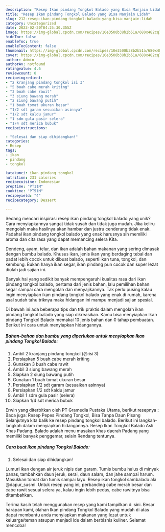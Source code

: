 ```yaml
---
description: "Resep Ikan pindang Tongkol Balado yang Bisa Manjain Lidah"
title: "Resep Ikan pindang Tongkol Balado yang Bisa Manjain Lidah"
slug: 212-resep-ikan-pindang-tongkol-balado-yang-bisa-manjain-lidah
category: Uncategorized
date: 2023-02-20T04:25:30.355Z
image: https://img-global.cpcdn.com/recipes/10e3500b38b2b51a/680x482cq70/ikan-pindang-tongkol-balado-foto-resep-utama.jpg
hideToc: false
enableToc: true
enableTocContent: false
thumbnail: https://img-global.cpcdn.com/recipes/10e3500b38b2b51a/680x482cq70/ikan-pindang-tongkol-balado-foto-resep-utama.jpg
cover: https://img-global.cpcdn.com/recipes/10e3500b38b2b51a/680x482cq70/ikan-pindang-tongkol-balado-foto-resep-utama.jpg
author: Admin
authorAv: notfound
ratingvalue: 4.6
reviewcount: 8
recipeingredient:
- "2 kranjang pindang tongkol isi 3"
- "5 buah cabe merah kriting"
- "3 buah cabe rawit"
- "3 siung bawang merah"
- "2 siung bawang putih"
- "1 buah tomat ukuran besar"
- "1/2 sdt garam sesuaikan asinnya"
- "1/2 sdt kaldu jamur"
- "1 sdm gula pasir selera"
- "1/4 sdt merica bubuk"
recipeinstructions:

- "Selesai dan siap dihidangkan!"
categories:
- Resep
tags:
- ikan
- pindang
- tongkol

katakunci: ikan pindang tongkol 
nutrition: 231 calories
recipecuisine: Indonesian
preptime: "PT11M"
cooktime: "PT51M"
recipeyield: "4"
recipecategory: Dessert

---
```





Sedang mencari inspirasi resep ikan pindang tongkol balado yang unik? Cara menyiapkannya sangat tidak susah dan tidak juga mudah. Jika keliru mengolah maka hasilnya akan hambar dan justru cenderung tidak enak. Padahal ikan pindang tongkol balado yang enak harusnya sih memiliki aroma dan cita rasa yang dapat memancing selera Kita.





Dendeng, ayam, telur, dan ikan adalah bahan makanan yang sering dimasak dengan bumbu balado. Khusus ikan, jenis ikan yang berdaging tebal dan padat lebih cocok untuk dibuat balado, seperti ikan tuna, tongkol, dan kembung. Bukan hanya ikan segar, ikan pindang pun cocok dan super lezat diolah jadi sajian ini.

Banyak hal yang sedikit banyak mempengaruhi kualitas rasa dari ikan pindang tongkol balado, pertama dari jenis bahan, lalu pemilihan bahan segar sampai cara mengolah dan menyajikannya. Tak perlu pusing kalau ingin menyiapkan ikan pindang tongkol balado yang enak di rumah, karena asal sudah tahu triknya maka hidangan ini mampu menjadi sajian spesial.






Di bawah ini ada beberapa tips dan trik praktis dalam mengolah ikan pindang tongkol balado yang siap dikreasikan. Kamu bisa menyiapkan Ikan pindang Tongkol Balado memakai 10 jenis bahan dan 0 tahap pembuatan. Berikut ini cara untuk menyiapkan hidangannya.

<!--inarticleads1-->

##### Bahan-bahan dan bumbu yang diperlukan untuk menyiapkan Ikan pindang Tongkol Balado:

1. Ambil 2 kranjang pindang tongkol (@:isi 3)
1. Persiapkan 5 buah cabe merah kriting
1. Gunakan 3 buah cabe rawit
1. Ambil 3 siung bawang merah
1. Siapkan 2 siung bawang putih
1. Gunakan 1 buah tomat ukuran besar
1. Persiapkan 1/2 sdt garam (sesuaikan asinnya)
1. Persiapkan 1/2 sdt kaldu jamur
1. Ambil 1 sdm gula pasir (selera)
1. Siapkan 1/4 sdt merica bubuk


Erwin yang diterbitkan oleh PT Gramedia Pustaka Utama, berikut resepnya : Baca juga: Resep Pepes Pindang Tongkol, Bisa Tanpa Daun Pisang Selanjutnya kita balik ke resep pindang tongkol balado. Berikut ini langkah-langkah dalam menyiapkan hidangannya. Resep Ikan Tongkol Balado Asli Khas Padang. Balado adalah menu masakan khas daerah Padang yang memiliki banyak penggemar, selain Rendang tentunya. 

<!--inarticleads2-->

##### Cara buat Ikan pindang Tongkol Balado:


1. Selesai dan siap dihidangkan!

Lumuri ikan dengan air jeruk nipis dan garam. Tumis bumbu halus di minyak panas, tambahkan daun jeruk, serai, daun salam, dan jahe sampai harum. Masukkan tomat dan tumis sampai layu. Resep ikan tongkol sambalado ala @dapur_susmi. Untuk resep yang ini, perbanding cabe merah besar dan cabe rawit sesuai selera ya, kalau ingin lebih pedas, cabe rawitnya bisa ditambahkan. 

Terima kasih telah menggunakan resep yang kami tampilkan di sini. Besar harapan kami, olahan Ikan pindang Tongkol Balado yang mudah di atas dapat membantu anda menyiapkan makanan yang lezat untuk keluarga/teman ataupun menjadi ide dalam berbisnis kuliner. Selamat mencoba!
